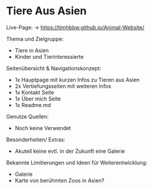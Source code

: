 ﻿# Tiere Aus Asien
Live-Page: -> https://timhbbw.github.io/Animal-Website/

Thema und Zielgruppe: 
- Tiere in Asien
- Kinder und Tierinteressierte

Seitenübersicht & Navigationskonzept:
- 1x Hauptpage mit kurzen Infos zu Tieren aus Asien
- 2x Vertiefungsseiten mit weiteren Infos
- 1x Kontakt Seite
- 1x Über mich Seite
- 1x Readme.md

Genutze Quellen:
- Noch keine Verwendet

Besonderheiten/ Extras:
- Akutell keine evtl. in der Zukunft eine Galerie

Bekannte Limitierungen und Ideen für Weiterentwicklung:
- Galerie
- Karte von berühmten Zoos in Asien?
